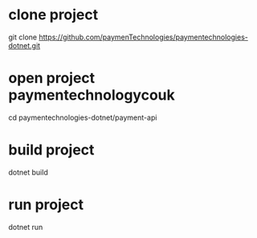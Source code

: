 # clone project

git clone https://github.com/paymenTechnologies/paymentechnologies-dotnet.git

# open project paymentechnologycouk

cd paymentechnologies-dotnet/payment-api

# build project

dotnet build

# run project

dotnet run


